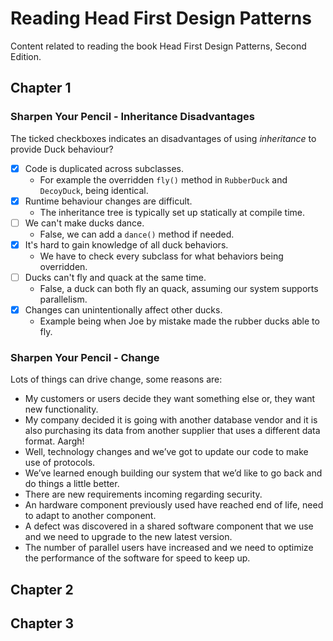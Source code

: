 # Reading Head First Design Patterns

Content related to reading the book Head First Design Patterns, Second Edition.

## Chapter 1

### Sharpen Your Pencil - Inheritance Disadvantages

The ticked checkboxes indicates an disadvantages of using *inheritance* to provide Duck behaviour?

- [x] Code is duplicated across subclasses.
  - For example the overridden `fly()` method in `RubberDuck` and `DecoyDuck`, being identical.
- [x] Runtime behaviour changes are difficult.
  - The inheritance tree is typically set up statically at compile time.
- [ ] We can't make ducks dance.
  - False, we can add a `dance()` method if needed.
- [x] It's hard to gain knowledge of all duck behaviors.
  - We have to check every subclass for what behaviors being overridden.
- [ ] Ducks can't fly and quack at the same time.
  - False, a duck can both fly an quack, assuming our system supports parallelism.
- [x] Changes can unintentionally affect other ducks.
  - Example being when Joe by mistake made the rubber ducks able to fly.

### Sharpen Your Pencil - Change

Lots of things can drive change, some reasons are:

- My customers or users decide they want something else or, they want new functionality.
- My company decided it is going with another database vendor and it is also purchasing its data from another supplier that uses a different data format. Aargh!
- Well, technology changes and we’ve got to update our code to make use of protocols.
- We’ve learned enough building our system that we’d like to go back and do things a little better.
- There are new requirements incoming regarding security.
- An hardware component previously used have reached end of life, need to adapt to another component.
- A defect was discovered in a shared software component that we use and we need to upgrade to the new latest version.
- The number of parallel users have increased and we need to optimize the performance of the software for speed to keep up.

## Chapter 2

## Chapter 3
